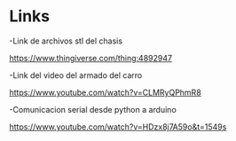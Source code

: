 # Links
-Link de archivos stl del chasis

https://www.thingiverse.com/thing:4892947

-Link del video del armado del carro

https://www.youtube.com/watch?v=CLMRyQPhmR8

-Comunicacion serial desde python a arduino

https://www.youtube.com/watch?v=HDzx8j7A59o&t=1549s
